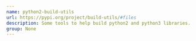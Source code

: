 ```yaml
---
name: python2-build-utils
url: https://pypi.org/project/build-utils/#files
description: Some tools to help build python2 and python3 libraries.
group: None
---
```

